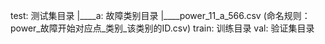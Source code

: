 test: 测试集目录
|____a: 故障类别目录
     |____power_11_a_566.csv (命名规则：power_故障开始对应点_类别_该类别的ID.csv)
train: 训练目录
val: 验证集目录
